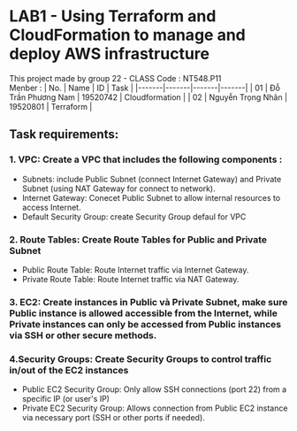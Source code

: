 # LAB1 - Using Terraform and CloudFormation to manage and deploy AWS infrastructure
This project made by group 22 - CLASS Code : NT548.P11  
Menber : 
| No. | Name | ID | Task |
|-------|-------|-------|-------|
| 01 | Đỗ Trần Phương Nam | 19520742 | Cloudformation |
| 02 | Nguyễn Trọng Nhân | 19520801 | Terraform |

## Task requirements:

### 1. VPC: Create a VPC that includes the following components :  
- Subnets: include Public Subnet (connect Internet Gateway) and Private Subnet (using NAT Gateway for connect to network).  
- Internet Gateway: Conecet Public Subnet to allow internal resources to access Internet.  
- Default Security Group: create Security Group defaul for VPC  
### 2. Route Tables: Create Route Tables for Public and Private Subnet  
 - Public Route Table: Route Internet traffic via Internet Gateway.
- Private Route Table: Route Internet traffic via NAT Gateway.
### 3. EC2: Create instances in Public và Private Subnet, make sure Public instance is allowed accessible from the Internet, while Private instances can only be accessed from Public instances via SSH or other secure methods.
### 4.Security Groups: Create Security Groups to control traffic in/out of the EC2 instances  
- Public EC2 Security Group: Only allow SSH connections (port 22) from a specific IP (or user's IP)  
- Private EC2 Security Group: Allows connection from Public EC2 instance via necessary port (SSH or other ports if needed).
